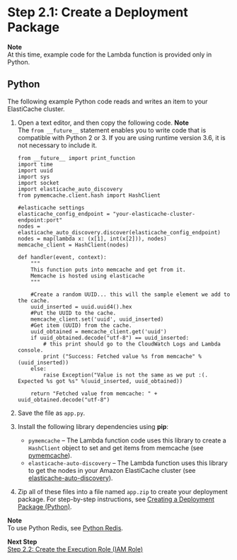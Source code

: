 # Step 2\.1: Create a Deployment Package<a name="vpc-ec-deployment-pkg"></a>

**Note**  
At this time, example code for the Lambda function is provided only in Python\.

## Python<a name="vpc-ec-deployment-pkg-python"></a>

The following example Python code reads and writes an item to your ElastiCache cluster\. 

1. Open a text editor, and then copy the following code\.
**Note**  
The `from __future__` statement enables you to write code that is compatible with Python 2 or 3\. If you are using runtime version 3\.6, it is not necessary to include it\.

   ```
   from __future__ import print_function
   import time
   import uuid
   import sys
   import socket
   import elasticache_auto_discovery
   from pymemcache.client.hash import HashClient
   
   #elasticache settings
   elasticache_config_endpoint = "your-elasticache-cluster-endpoint:port"
   nodes = elasticache_auto_discovery.discover(elasticache_config_endpoint)
   nodes = map(lambda x: (x[1], int(x[2])), nodes)
   memcache_client = HashClient(nodes)
   
   def handler(event, context):
       """
       This function puts into memcache and get from it.
       Memcache is hosted using elasticache
       """
   
       #Create a random UUID... this will the sample element we add to the cache.
       uuid_inserted = uuid.uuid4().hex
       #Put the UUID to the cache.
       memcache_client.set('uuid', uuid_inserted)
       #Get item (UUID) from the cache.
       uuid_obtained = memcache_client.get('uuid')
       if uuid_obtained.decode("utf-8") == uuid_inserted:
           # this print should go to the CloudWatch Logs and Lambda console.
           print ("Success: Fetched value %s from memcache" %(uuid_inserted))
       else:
           raise Exception("Value is not the same as we put :(. Expected %s got %s" %(uuid_inserted, uuid_obtained))
   
       return "Fetched value from memcache: " + uuid_obtained.decode("utf-8")
   ```

1. Save the file as `app.py`\. 

1. Install the following library dependencies using **pip**:
   + `pymemcache` – The Lambda function code uses this library to create a `HashClient` object to set and get items from memcache \(see [pymemcache](https://pypi.python.org/pypi/pymemcache)\)\. 
   + `elasticache-auto-discovery` – The Lambda function uses this library to get the nodes in your Amazon ElastiCache cluster \(see [elasticache\-auto\-discovery](https://pypi.python.org/pypi/elasticache-auto-discovery)\)\.

1. Zip all of these files into a file named `app.zip` to create your deployment package\. For step\-by\-step instructions, see [Creating a Deployment Package \(Python\)](lambda-python-how-to-create-deployment-package.md)\. 

**Note**  
To use Python Redis, see [Python Redis](https://redislabs.com/lp/python-redis/)\.

**Next Step**  
[Step 2\.2: Create the Execution Role \(IAM Role\)](vpc-ec-create-iam-role.md)